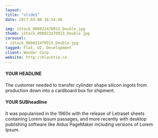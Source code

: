 ```yaml
---
layout:
title: "slide1"
date: 2017-03-06 16:54:46

img: iStock_000022470915_Double.jpg
thumb: iStock_000022470915_Double.jpg
carousel:
- iStock_000022470915_Double.jpg
tagged: Flat, UI, Development
client: Wonder Corp.
website: http://blacktie.co
---
```

#### YOUR HEADLINE
The customer needed to transfer cylinder shape silicon ingots from production down into a cardboard box for shipment.

#### YOUR SUBheadline
It was popularised in the 1960s with the release of Letraset sheets containing Lorem Ipsum passages, and more recently with desktop publishing software like Aldus PageMaker including versions of Lorem Ipsum.
